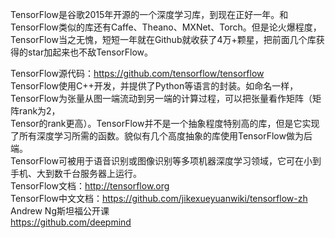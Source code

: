 TensorFlow是谷歌2015年开源的一个深度学习库，到现在正好一年。和TensorFlow类似的库还有Caffe、Theano、MXNet、Torch。但是论火爆程度，TensorFlow当之无愧，短短一年就在Github就收获了4万+颗星，把前面几个库获得的star加起来也不敌TensorFlow。<br>

TensorFlow源代码：https://github.com/tensorflow/tensorflow<br>
TensorFlow使用C++开发，并提供了Python等语言的封装。如命名一样，TensorFlow为张量从图一端流动到另一端的计算过程，可以把张量看作矩阵（矩阵rank为2，<br>
Tensor的rank更高）。TensorFlow并不是一个抽象程度特别高的库，但是它实现了所有深度学习所需的函数。貌似有几个高度抽象的库使用TensorFlow做为后端。<br>
TensorFlow可被用于语音识别或图像识别等多项机器深度学习领域，它可在小到手机、大到数千台服务器上运行。<br>
TensorFlow文档：http://tensorflow.org<br>
TensorFlow中文文档：https://github.com/jikexueyuanwiki/tensorflow-zh<br>
Andrew Ng斯坦福公开课<br>
https://github.com/deepmind<br>
